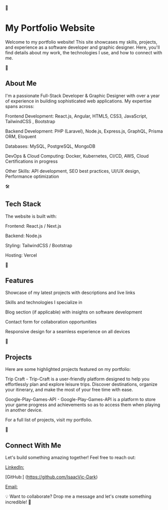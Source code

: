 🚀 
# My Portfolio Website

Welcome to my portfolio website! This site showcases my skills, projects, and experience as a software developer and graphic designer. Here, you'll find details about my work, the technologies I use, and how to connect with me.

🌟 
## About Me

I'm a passionate Full-Stack Developer & Graphic Designer with over a year of experience in building sophisticated web applications. My expertise spans across:

Frontend Development: React.js, Angular, HTML5, CSS3, JavaScript, TailwindCSS , Bootstrap

Backend Development: PHP (Laravel), Node.js, Express.js, GraphQL, Prisma ORM, Eloquent

Databases: MySQL, PostgreSQL, MongoDB

DevOps & Cloud Computing: Docker, Kubernetes, CI/CD, AWS, Cloud Certifications in progress

Other Skills: API development, SEO best practices, UI/UX design, Performance optimization

🛠 
## Tech Stack

The website is built with:

Frontend: React.js / Next.js

Backend: Node.js 

Styling: TailwindCSS / Bootstrap

Hosting: Vercel 

🎨 
## Features

Showcase of my latest projects with descriptions and live links

Skills and technologies I specialize in

Blog section (if applicable) with insights on software development

Contact form for collaboration opportunities

Responsive design for a seamless experience on all devices

📂 
## Projects

Here are some highlighted projects featured on my portfolio:

Trip Craft - Trip-Craft is a user-friendly platform designed to help you effortlessly plan and explore leisure trips. Discover destinations, organize your itinerary, and make the most of your free time with ease.

Google-Play-Games-API - Google-Play-Games-API is a platform to store your game progress and achievements so as to access them when playing in another device.

For a full list of projects, visit my portfolio.

🔗 
## Connect With Me

Let's build something amazing together! Feel free to reach out:

[LinkedIn:](https://www.linkedin.com/in/isaacwarui/)

[GitHub:] (https://github.com/IsaacVic-Dark)

[Email:](isaacvwarui@gmail.com)


💡 Want to collaborate? Drop me a message and let's create something incredible! 🚀